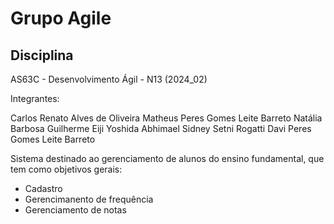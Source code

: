 <h1>Grupo Agile</h1>

<h2>Disciplina</h2>
AS63C - Desenvolvimento Ágil - N13 (2024_02)

Integrantes:

Carlos Renato Alves de Oliveira 
Matheus Peres Gomes Leite Barreto 
Natália Barbosa
Guilherme Eiji Yoshida
Abhimael Sidney Setni Rogatti
Davi Peres Gomes Leite Barreto


Sistema destinado ao gerenciamento de alunos do ensino fundamental, que tem como objetivos gerais:

- Cadastro
- Gerencimanento de frequência
- Gerenciamento de notas
